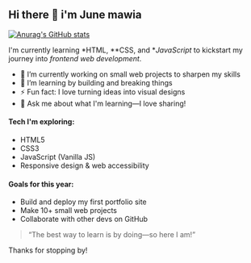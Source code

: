 ## Hi there 👋 i'm June mawia

[![Anurag's GitHub stats](https://github-readme-stats.vercel.app/api?username=Junemawia)](https://github.com/anuraghazra/github-readme-stats)

I'm currently learning *HTML, **CSS, and **JavaScript* to kickstart my journey into *frontend web development*.

- 🌱 I’m currently working on small web projects to sharpen my skills  
- 🔭 I’m learning by building and breaking things  
- ⚡ Fun fact: I love turning ideas into visual designs  
- 💬 Ask me about what I'm learning—I love sharing!

#### Tech I'm exploring:
- HTML5
- CSS3
- JavaScript (Vanilla JS)
- Responsive design & web accessibility

#### Goals for this year:
- Build and deploy my first portfolio site  
- Make 10+ small web projects  
- Collaborate with other devs on GitHub

> “The best way to learn is by doing—so here I am!”

Thanks for stopping by!
